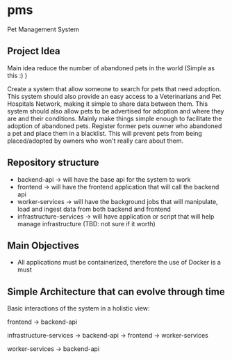 # pms

Pet Management System

## Project Idea

Main idea reduce the number of abandoned pets in the world (Simple as this :) )

Create a system that allow someone to search for pets that need adoption.
This system should also provide an easy access to a Veterinarians and Pet Hospitals Network, making it simple to share data between them.
This system should also allow pets to be advertised for adoption and where they are and their conditions. Mainly make things simple enough to facilitate the adoption of abandoned pets.
Register former pets ouwner who abandoned a pet and place them in a blacklist. This will prevent pets from being placed/adopted by owners who won't really care about them.

## Repository structure

- backend-api -> will have the base api for the system to work
- frontend -> will have the frontend application that will call the backend api
- worker-services -> will have the background jobs that will manipulate, load and ingest data from both backend and frontend
- infrastructure-services -> will have application or script that will help manage infrastructure (TBD: not sure if it worth)

## Main Objectives

- All applications must be containerized, therefore the use of Docker is a must


## Simple Architecture that can evolve through time

Basic interactions of the system in a holistic view:

frontend -> backend-api

infrastructure-services -> backend-api
                        -> frontend
                        -> worker-services

worker-services -> backend-api

